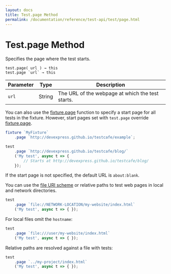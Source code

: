 ```yaml
---
layout: docs
title: Test.page Method
permalink: /documentation/reference/test-api/test/page.html
---
```

# Test.page Method

Specifies the page where the test starts.

```text
test.page( url ) → this
test.page `url` → this
```

Parameter | Type   | Description
--------- | ------ | ------------------------------------------------
`url`     | String | The URL of the webpage at which the test starts.

You can also use the [fixture.page](../fixture/page.md) function to specify a start page for all tests in the fixture. However, start pages set with `test.page` override [fixture.page](../fixture/page.md).

```js
fixture `MyFixture`
    .page `http://devexpress.github.io/testcafe/example`;

test
    .page `http://devexpress.github.io/testcafe/blog/`
    ('My test', async t => {
        // Starts at http://devexpress.github.io/testcafe/blog/
    });
```

If the start page is not specified, the default URL is `about:blank`.

You can use the [file URI scheme](https://en.wikipedia.org/wiki/File_URI_scheme) or relative paths to test web pages in local and network directories.

```js
test
    .page `file://NETWORK-LOCATION/my-website/index.html`
    ('My test', async t => { });
```

For local files omit the `hostname`:

```js
test
    .page `file:///user/my-website/index.html`
    ('My test', async t => { });
```

Relative paths are resolved against a file with tests:

```js
test
    .page `../my-project/index.html`
    ('My test', async t => { });
```
